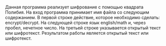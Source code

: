 Данная программа реализует шифрование с помощью квадрата Полибия. На вход программа принимает имя файла со следующим содержанием. В первой строке действие, которое необходимо сделать: encrypt/decrypt. На следующей строке язык english/math и, через пробел, нечетное число. На третьей строке указывается открытый текст или шифротекст. Результатом работы является открытый текст или шифротекст.
